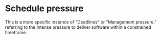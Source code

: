 # Schedule pressure

This is a more specific instance of "Deadlines" or "Management pressure," referring to the intense pressure to deliver software within a constrained timeframe.